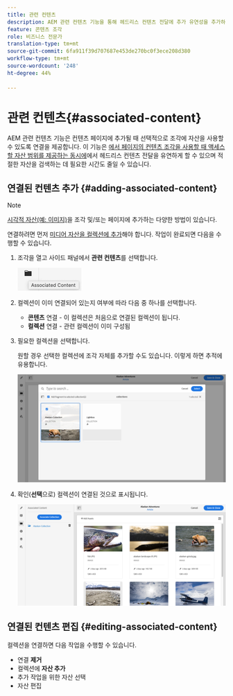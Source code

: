```yaml
---
title: 관련 컨텐츠
description: AEM 관련 컨텐츠 기능을 통해 헤드리스 컨텐츠 전달에 추가 유연성을 추가하여 자산을 컨텐츠 페이지에 추가할 때 조각과 함께 선택적으로 사용할 수 있도록 연결을 제공하는 방법을 이해합니다.
feature: 콘텐츠 조각
role: 비즈니스 전문가
translation-type: tm+mt
source-git-commit: 6fa911f39d707687e453de270bc0f3ece208d380
workflow-type: tm+mt
source-wordcount: '248'
ht-degree: 44%

---
```



# 관련 컨텐츠{#associated-content}

AEM 관련 컨텐츠 기능은 컨텐츠 페이지에 추가될 때 선택적으로 조각에 자산을 사용할 수 있도록 연결을 제공합니다. 이 기능은 [에서 페이지의 컨텐츠 조각을 사용할 때 액세스할 자산 범위를 제공하는 동시에](/help/sites-cloud/authoring/fundamentals/content-fragments.md#using-associated-content)에서 헤드리스 컨텐츠 전달을 유연하게 할 수 있으며 적절한 자산을 검색하는 데 필요한 시간도 줄일 수 있습니다.

## 연결된 컨텐츠 추가 {#adding-associated-content}

>[!NOTE]
>
>[시각적 자산(예: 이미지)](/help/assets/content-fragments/content-fragments.md#fragments-with-visual-assets)을 조각 및/또는 페이지에 추가하는 다양한 방법이 있습니다.

연결하려면 먼저 [미디어 자산을 컬렉션에 추가](/help/assets/manage-collections.md)해야 합니다. 작업이 완료되면 다음을 수행할 수 있습니다.

1. 조각을 열고 사이드 패널에서 **관련 컨텐츠**&#x200B;를 선택합니다.

   ![관련 컨텐츠](assets/cfm-assoc-content-01.png)

1. 컬렉션이 이미 연결되어 있는지 여부에 따라 다음 중 하나를 선택합니다.

   * **콘텐츠**  연결 - 이 컬렉션은 처음으로 연결된 컬렉션이 됩니다.
   * **컬렉션**  연결 - 관련 컬렉션이 이미 구성됨

1. 필요한 컬렉션을 선택합니다.

   원할 경우 선택한 컬렉션에 조각 자체를 추가할 수도 있습니다. 이렇게 하면 추적에 유용합니다.

   ![컬렉션 선택](assets/cfm-assoc-content-02.png)

1. 확인(**선택**&#x200B;으로) 컬렉션이 연결된 것으로 표시됩니다.

   ![cfm-6420-05](assets/cfm-assoc-content-03.png)

## 연결된 컨텐츠 편집 {#editing-associated-content}

컬렉션을 연결하면 다음 작업을 수행할 수 있습니다.

* 연결 **제거**
* 컬렉션에 **자산 추가**
* 추가 작업을 위한 자산 선택
* 자산 편집
